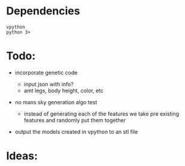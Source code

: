 # Dependencies
`vpython`  
`python 3+`

# Todo:
- incorporate genetic code  
  - input json with info?
  - amt legs, body height, color, etc  
- no mans sky generation algo test  
  - instead of generating each of the features we take pre existing features and randomly put them together

- output the models created in vpython to an stl file


# Ideas: